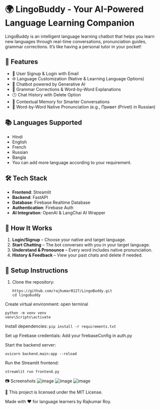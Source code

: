 # 🌍 LingoBuddy - Your AI-Powered Language Learning Companion

LingoBuddy is an intelligent language learning chatbot that helps you learn new languages through real-time conversations, pronunciation guides, grammar corrections. It’s like having a personal tutor in your pocket!

## 🚀 Features

- 🔐 User Signup & Login with Email
- 🌐 Language Customization (Native & Learning Language Options)
- 🤖 Chatbot powered by Generative AI
- 📝 Grammar Corrections & Word-by-Word Explanations
- 🕓 Chat History with Delete Option
- 🔁 Contextual Memory for Smarter Conversations
- 💬 Word-by-Word Native Pronunciation (e.g., Привет (Privet) in Russian)

## 📚 Languages Supported

- Hindi  
- English  
- French  
- Russian  
- Bangla
- You can add more language according to your requirement.

## 🛠️ Tech Stack

- **Frontend**: Streamlit
- **Backend**: FastAPI
- **Database**: Firebase Realtime Database
- **Authentication**: Firebase Auth
- **AI Integration**: OpenAI & LangChai AI Wrapper

## 🧠 How It Works

1. **Login/Signup** – Choose your native and target language.
2. **Start Chatting** – The bot converses with you in your target language.
3. **Understand & Pronounce** – Every word includes native pronunciation.
5. **History & Feedback** – View your past chats and delete if needed.

## 🔧 Setup Instructions

1. Clone the repository:
   ```
   https://github.com/rajkumar0127/LingoBuddy.git
   cd lingobuddy

Create virtual environment:
open terminal
```
python -m venv venv
venv\Scripts\activate
```

Install dependencies:
```pip install -r requirements.txt```

Set up Firebase credentials:
Add your firebaseConfig in auth.py

Start the backend server:
```
uvicorn backend.main:app --reload
```
Run the Streamlit frontend:
```
streamlit run frontend.py
```
📷 Screenshots
![image](https://github.com/user-attachments/assets/b5669682-5b54-4b8d-a31b-4d7704d3f0e9)
![image](https://github.com/user-attachments/assets/51777e03-0dc9-43b1-bd05-d1680d409145)
![image](https://github.com/user-attachments/assets/c1f06ac6-f7fe-4401-b2c7-009d866057f7)




📄
This project is licensed under the MIT License.

Made with ❤️ for language learners by Rajkumar Roy.

